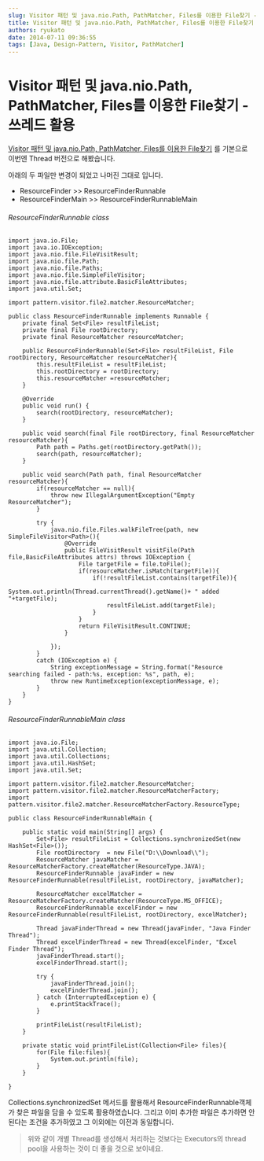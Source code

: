 ```yaml
---
slug: Visitor 패턴 및 java.nio.Path, PathMatcher, Files를 이용한 File찾기 - Thread 활용
title: Visitor 패턴 및 java.nio.Path, PathMatcher, Files를 이용한 File찾기 - Thread 활용
authors: ryukato
date: 2014-07-11 09:36:55
tags: [Java, Design-Pattern, Visitor, PathMatcher]
---
```


# Visitor 패턴 및 java.nio.Path, PathMatcher, Files를 이용한 File찾기 - 쓰레드 활용

[Visitor 패턴 및 java.nio.Path, PathMatcher, Files를 이용한 File찾기](/design-pattern/2014/07/11/visitor-finding-files-using-path-pathMatcher-and-Files.html)
를 기본으로 이번엔 Thread 버전으로 해봤습니다.

아래의 두 파일만 변경이 되었고 나머진 그대로 입니다.
* ResourceFinder >> ResourceFinderRunnable
* ResourceFinderMain >> ResourceFinderRunnableMain

###### ResourceFinderRunnable class

```
import java.io.File;
import java.io.IOException;
import java.nio.file.FileVisitResult;
import java.nio.file.Path;
import java.nio.file.Paths;
import java.nio.file.SimpleFileVisitor;
import java.nio.file.attribute.BasicFileAttributes;
import java.util.Set;

import pattern.visitor.file2.matcher.ResourceMatcher;

public class ResourceFinderRunnable implements Runnable {
	private final Set<File> resultFileList;
	private final File rootDirectory;
	private final ResourceMatcher resourceMatcher;

	public ResourceFinderRunnable(Set<File> resultFileList, File rootDirectory, ResourceMatcher resourceMatcher){
		this.resultFileList = resultFileList;
		this.rootDirectory = rootDirectory;
		this.resourceMatcher =resourceMatcher;
	}

	@Override
	public void run() {
		search(rootDirectory, resourceMatcher);
	}

	public void search(final File rootDirectory, final ResourceMatcher resourceMatcher){
		Path path = Paths.get(rootDirectory.getPath());
		search(path, resourceMatcher);
	}

	public void search(Path path, final ResourceMatcher resourceMatcher){
		if(resourceMatcher == null){
			throw new IllegalArgumentException("Empty ResourceMatcher");
		}

		try {
			java.nio.file.Files.walkFileTree(path, new SimpleFileVisitor<Path>(){
				@Override
				public FileVisitResult visitFile(Path file,BasicFileAttributes attrs) throws IOException {
					File targetFile = file.toFile();
					if(resourceMatcher.isMatch(targetFile)){
						if(!resultFileList.contains(targetFile)){
							System.out.println(Thread.currentThread().getName()+ " added "+targetFile);
							resultFileList.add(targetFile);
						}
					}
					return FileVisitResult.CONTINUE;
				}

			});
		}
		catch (IOException e) {
			String exceptionMessage = String.format("Resource searching failed - path:%s, exception: %s", path, e);
			throw new RuntimeException(exceptionMessage, e);
		}
	}
}

```

###### ResourceFinderRunnableMain class

```
import java.io.File;
import java.util.Collection;
import java.util.Collections;
import java.util.HashSet;
import java.util.Set;

import pattern.visitor.file2.matcher.ResourceMatcher;
import pattern.visitor.file2.matcher.ResourceMatcherFactory;
import pattern.visitor.file2.matcher.ResourceMatcherFactory.ResourceType;

public class ResourceFinderRunnableMain {

	public static void main(String[] args) {
		Set<File> resultFileList = Collections.synchronizedSet(new HashSet<File>());
		File rootDirectory  = new File("D:\\Download\\");
		ResourceMatcher javaMatcher = ResourceMatcherFactory.createMatcher(ResourceType.JAVA);
		ResourceFinderRunnable javaFinder = new ResourceFinderRunnable(resultFileList, rootDirectory, javaMatcher);

		ResourceMatcher excelMatcher = ResourceMatcherFactory.createMatcher(ResourceType.MS_OFFICE);
		ResourceFinderRunnable excelFinder = new ResourceFinderRunnable(resultFileList, rootDirectory, excelMatcher);

		Thread javaFinderThread = new Thread(javaFinder, "Java Finder Thread");
		Thread excelFinderThread = new Thread(excelFinder, "Excel Finder Thread");
		javaFinderThread.start();
		excelFinderThread.start();

		try {
			javaFinderThread.join();
			excelFinderThread.join();
		} catch (InterruptedException e) {
			e.printStackTrace();
		}

		printFileList(resultFileList);
	}

	private static void printFileList(Collection<File> files){
		for(File file:files){
			System.out.println(file);
		}
	}

}
```

Collections.synchronizedSet 메서드를 활용해서 ResourceFinderRunnable객체가 찾은 파일을 담을 수 있도록 활용하였습니다.
그리고 이미 추가한 파일은 추가하면 안된다는 조건을 추가하였고 그 이외에는 이전과 동일합니다.

> 위와 같이 개별 Thread를 생성해서 처리하는 것보다는 Executors의 thread pool을 사용하는 것이 더 좋을 것으로 보이네요.
